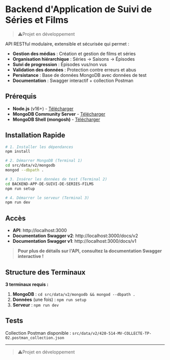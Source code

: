 # Backend d'Application de Suivi de Séries et Films
> ⚠️Projet en développement 

API RESTful modulaire, extensible et sécurisée qui permet :
- **Gestion des médias** : Création et gestion de films et séries
- **Organisation hiérarchique** : Séries → Saisons → Épisodes
- **Suivi de progression** : Épisodes vus/non vus
- **Validation des données** : Protection contre erreurs et abus
- **Persistance** : Base de données MongoDB avec données de test
- **Documentation** : Swagger interactif + collection Postman

## Prérequis

- **Node.js** (v16+) - [Télécharger](https://nodejs.org/)
- **MongoDB Community Server** - [Télécharger](https://www.mongodb.com/try/download/community)
- **MongoDB Shell (mongosh)** - [Télécharger](https://www.mongodb.com/try/download/shell)

## Installation Rapide

```bash
# 1. Installer les dépendances
npm install

# 2. Démarrer MongoDB (Terminal 1)
cd src/data/v2/mongodb
mongod --dbpath .

# 3. Insérer les données de test (Terminal 2)
cd BACKEND-APP-DE-SUIVI-DE-SERIES-FILMS
npm run setup

# 4. Démarrer le serveur (Terminal 3)
npm run dev
```

## Accès

- **API**: http://localhost:3000
- **Documentation Swagger v2**: http://localhost:3000/docs/v2
- **Documentation Swagger v1**: http://localhost:3000/docs/v1

> **Pour plus de détails sur l'API, consultez la documentation Swagger interactive !**

## Structure des Terminaux

**3 terminaux requis :**

1. **MongoDB** : `cd src/data/v2/mongodb && mongod --dbpath .`
2. **Données** (une fois) : `npm run setup`
3. **Serveur** : `npm run dev`

## Tests

Collection Postman disponible : `src/data/v2/420-514-MV-COLLECTE-TP-02.postman_collection.json`

---

> ⚠️Projet en développement 